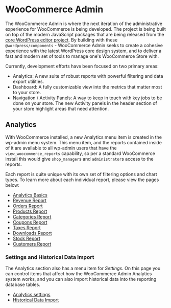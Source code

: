 # WooCommerce Admin

The WooCommerce Admin is where the next iteration of the administrative experience for WooCommerce is being developed. The project is being built on top of the modern JavaScript packages that are being released from the [core WordPress editor project](https://github.com/wordpress/gutenberg). By building with these `@wordpress/components` - WooCommerce Admin seeks to create a cohesive experience with the latest WordPress core design system, and to deliver a fast and modern set of tools to manage one's WooCommerce Store with.

Currently, development efforts have been focused on two primary areas:

- Analytics: A new suite of robust reports with powerful filtering and data export utilities.
- Dashboard: A fully customizable view into the metrics that matter most to your store.
- Navigation / Activity Panels: A way to keep in touch with key jobs to be done on your store. The new Activity panels in the header section of your store highlight areas that need attention.

## Analytics

With WooCommerce installed, a new Analytics menu item is created in the wp-admin menu system. This menu item, and the reports contained inside of it are available to all wp-admin users that have the `view_woocommerce_reports` capability, so per a standard WooCommerce install this would give `shop_manager`s and `administrator`s access to the reports.

Each report is quite unique with its own set of filtering options and chart types. To learn more about each individual report, please view the pages below:

- [Analytics Basics](analytics-basics.md)
- [Revenue Report](analytics-revenue-report.md)
- [Orders Report](analytics-orders-report.md)
- [Products Report](analytics-products-report.md)
- [Categories Report](analytics-categories-report.md)
- [Coupons Report](analytics-coupons-report.md)
- [Taxes Report](analytics-taxes-report.md)
- [Downloads Report](analytics-downloads-report.md)
- [Stock Report](analytics-stock-report.md)
- [Customers Report](analytics-customers-report.md)

### Settings and Historical Data Import

The Analytics section also has a menu item for _Settings_. On this page you can control items that affect how the WooCommerce Admin Analytics system works, and you can also import historical data into the reporting database tables.

- [Analytics settings](analytics-settings.md)
- [Historical Data Import](analytics-historical-data-import.md)
